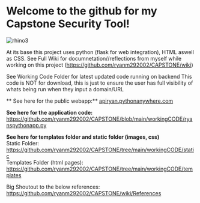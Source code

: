 <h1>  Welcome to the github for my Capstone Security Tool! </h1>

![rhino3](https://github.com/ryanm292002/CAPSTONE/assets/71150667/fc906c86-baa4-48b9-8acd-426f9d5a0cb4)

  At its base this project uses python (flask for web integration), HTML aswell as CSS.
  See Full Wiki for documnetation//reflections from myself while working on this project (https://github.com/ryanm292002/CAPSTONE/wiki)

  See Working Code Folder for latest updated code running on backend
  This code is NOT for download, this is just to ensure the user has full visibility of whats being run when they input a domain/URL

 ** See here for the public webapp:**
[  apiryan.pythonanywhere.com](https://apiryan.pythonanywhere.com/)


  **See here for the application code:**
  https://github.com/ryanm292002/CAPSTONE/blob/main/workingCODE/ryanspythonapp.py

  **See here for templates folder and static folder (images, css)**
  <br>
  Static Folder:  https://github.com/ryanm292002/CAPSTONE/tree/main/workingCODE/static
  <br>
  Templates Folder (html pages): https://github.com/ryanm292002/CAPSTONE/tree/main/workingCODE/templates


  Big Shoutout to the below references:
  https://github.com/ryanm292002/CAPSTONE/wiki/References
  
  
  
